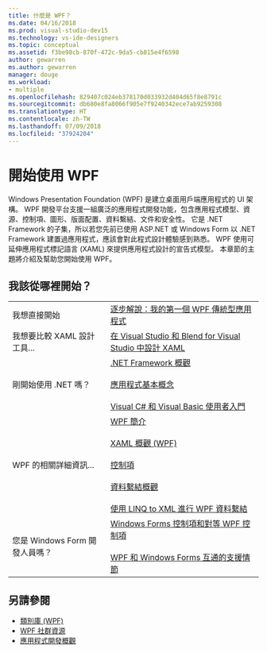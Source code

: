 ```yaml
---
title: 什麼是 WPF？
ms.date: 04/16/2018
ms.prod: visual-studio-dev15
ms.technology: vs-ide-designers
ms.topic: conceptual
ms.assetid: f3be98cb-870f-472c-9da5-cb815e4f6598
author: gewarren
ms.author: gewarren
manager: douge
ms.workload:
- multiple
ms.openlocfilehash: 829407c024eb378170d033932d404d65f8e8791c
ms.sourcegitcommit: db680e8fa8066f905e7f9240342ece7ab9259308
ms.translationtype: HT
ms.contentlocale: zh-TW
ms.lasthandoff: 07/09/2018
ms.locfileid: "37924204"
---
```

# <a name="get-started-with-wpf"></a>開始使用 WPF

Windows Presentation Foundation (WPF) 是建立桌面用戶端應用程式的 UI 架構。 WPF 開發平台支援一組廣泛的應用程式開發功能，包含應用程式模型、資源、控制項、圖形、版面配置、資料繫結、文件和安全性。 它是 .NET Framework 的子集，所以若您先前已使用 ASP.NET 或 Windows Form 以 .NET Framework 建置過應用程式，應該會對此程式設計體驗感到熟悉。 WPF 使用可延伸應用程式標記語言 (XAML) 來提供應用程式設計的宣告式模型。 本章節的主題將介紹及幫助您開始使用 WPF。

## <a name="where-should-i-start"></a>我該從哪裡開始？

|||
|-|-|
|我想直接開始|[逐步解說：我的第一個 WPF 傳統型應用程式](/dotnet/framework/wpf/getting-started/walkthrough-my-first-wpf-desktop-application)|
| 我想要比較 XAML 設計工具... |[在 Visual Studio 和 Blend for Visual Studio 中設計 XAML](../designers/designing-xaml-in-visual-studio.md)|
|剛開始使用 .NET 嗎？|[.NET Framework 概觀](/dotnet/framework/get-started/overview)<br /><br /> [應用程式基本概念](/dotnet/standard/application-essentials)<br /><br /> [Visual C# 和 Visual Basic 使用者入門](../ide/getting-started-with-visual-csharp-and-visual-basic.md)|
|WPF 的相關詳細資訊...|[WPF 簡介](../designers/introduction-to-wpf.md)<br /><br /> [XAML 概觀 (WPF)](/dotnet/framework/wpf/advanced/xaml-overview-wpf)<br /><br /> [控制項](/dotnet/framework/wpf/controls/)<br /><br /> [資料繫結概觀](/dotnet/framework/wpf/data/data-binding-overview)<br /><br /> [使用 LINQ to XML 進行 WPF 資料繫結](../designers/wpf-data-binding-with-linq-to-xml-overview.md)|
|您是 Windows Form 開發人員嗎？|[Windows Forms 控制項和對等 WPF 控制項](/dotnet/framework/wpf/advanced/windows-forms-controls-and-equivalent-wpf-controls)<br /><br /> [WPF 和 Windows Forms 互通的支援情節](/dotnet/framework/wpf/advanced/wpf-and-windows-forms-interoperation)|

## <a name="see-also"></a>另請參閱

- [類別庫 (WPF)](/dotnet/framework/wpf/class-library-wpf)
- [WPF 社群資源](/dotnet/framework/wpf/getting-started/community-feedback)
- [應用程式開發概觀](/dotnet/framework/wpf/app-development/index)
